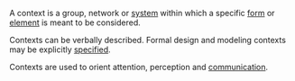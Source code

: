 A context is a group, network or [system](https://github.com/gcassel/Modular-Organization-Terminology/blob/master/terms/system.md) within which a specific [form](https://github.com/gcassel/Modular-Organization-Terminology/blob/master/terms/form.md) or [element](https://github.com/gcassel/Modular-Organization-Terminology/blob/master/terms/element.md) is meant to be considered.
 
Contexts can be verbally described.  Formal design and modeling contexts may be explicitly [specified](https://github.com/gcassel/Modular-Organization-Terminology/blob/master/terms/specification.md).
 
Contexts are used to orient attention, perception and [communication](https://github.com/gcassel/Modular-Organization-Terminology/blob/master/terms/communication.md).  
